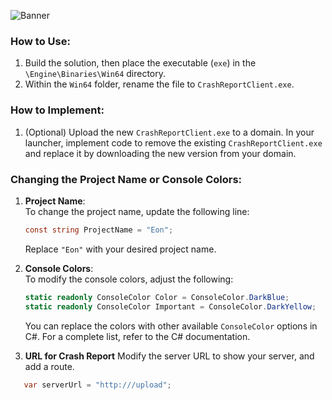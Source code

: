![Banner](https://eonfn.dev/CrashReportClient%20Helper.png)

### How to Use:
1. Build the solution, then place the executable (`exe`) in the `\Engine\Binaries\Win64` directory.
2. Within the `Win64` folder, rename the file to `CrashReportClient.exe`.

### How to Implement:
1. (Optional) Upload the new `CrashReportClient.exe` to a domain. In your launcher, implement code to remove the existing `CrashReportClient.exe` and replace it by downloading the new version from your domain.

### Changing the Project Name or Console Colors:
1. **Project Name**:  
   To change the project name, update the following line:
   ```csharp
   const string ProjectName = "Eon";
   ```
   Replace `"Eon"` with your desired project name.

2. **Console Colors**:  
   To modify the console colors, adjust the following:
   ```csharp
   static readonly ConsoleColor Color = ConsoleColor.DarkBlue;
   static readonly ConsoleColor Important = ConsoleColor.DarkYellow;
   ```
   You can replace the colors with other available `ConsoleColor` options in C#. For a complete list, refer to the C# documentation.

3. **URL for Crash Report**
   Modify the server URL to show your server, and add a route.
```csharp
   var serverUrl = "http:///upload";
   ```

